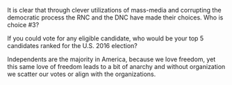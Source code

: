 It is clear that through clever utilizations of mass-media and corrupting the democratic process the RNC and the DNC have made their choices. Who is choice #3?

If you could vote for any eligible candidate, who would be your top 5 candidates ranked for the U.S. 2016 election?

Independents are the majority in America, because we love freedom, yet this same love of freedom leads to a bit of anarchy and without organization we scatter our votes or align with the organizations.
